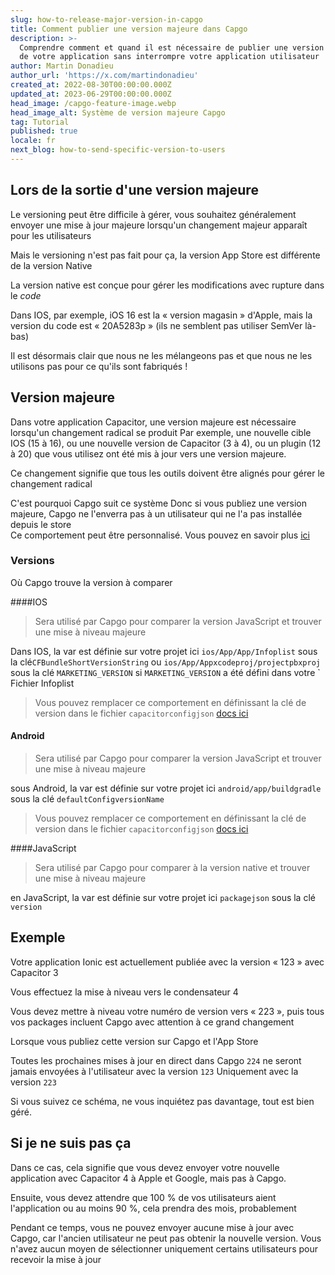 ```yaml
---
slug: how-to-release-major-version-in-capgo
title: Comment publier une version majeure dans Capgo
description: >-
  Comprendre comment et quand il est nécessaire de publier une version majeure
  de votre application sans interrompre votre application utilisateur
author: Martin Donadieu
author_url: 'https://x.com/martindonadieu'
created_at: 2022-08-30T00:00:00.000Z
updated_at: 2023-06-29T00:00:00.000Z
head_image: /capgo-feature-image.webp
head_image_alt: Système de version majeure Capgo
tag: Tutorial
published: true
locale: fr
next_blog: how-to-send-specific-version-to-users
---
```


## Lors de la sortie d'une version majeure

Le versioning peut être difficile à gérer, vous souhaitez généralement envoyer une mise à jour majeure lorsqu'un changement majeur apparaît pour les utilisateurs

Mais le versioning n'est pas fait pour ça, la version App Store est différente de la version Native

La version native est conçue pour gérer les modifications avec rupture dans le *code*

Dans IOS, par exemple, iOS 16 est la « version magasin » d'Apple, mais la version du code est « 20A5283p » (ils ne semblent pas utiliser SemVer là-bas)

Il est désormais clair que nous ne les mélangeons pas et que nous ne les utilisons pas pour ce qu'ils sont fabriqués !

## Version majeure

Dans votre application Capacitor, une version majeure est nécessaire lorsqu'un changement radical se produit 
Par exemple, une nouvelle cible IOS (15 à 16), ou une nouvelle version de Capacitor (3 à 4), ou un plugin (12 à 20) que vous utilisez ont été mis à jour vers une version majeure.

Ce changement signifie que tous les outils doivent être alignés pour gérer le changement radical

C'est pourquoi Capgo suit ce système
Donc si vous publiez une version majeure, Capgo ne l'enverra pas à un utilisateur qui ne l'a pas installée depuis le store\
Ce comportement peut être personnalisé. Vous pouvez en savoir plus [ici](/docs/tooling/cli/#disable-updates-strategy)

### Versions

Où Capgo trouve la version à comparer

####IOS
  > Sera utilisé par Capgo pour comparer la version JavaScript et trouver une mise à niveau majeure

 Dans IOS, la var est définie sur votre projet ici `ios/App/App/Infoplist` sous la clé`CFBundleShortVersionString` ou `ios/App/Appxcodeproj/projectpbxproj` sous la clé `MARKETING_VERSION` si `MARKETING_VERSION` a été défini dans votre ` Fichier Infoplist
  > Vous pouvez remplacer ce comportement en définissant la clé de version dans le fichier `capacitorconfigjson` [docs ici](/docs/plugin/auto-update#advanced-settings/)

#### Android
  > Sera utilisé par Capgo pour comparer la version JavaScript et trouver une mise à niveau majeure

  sous Android, la var est définie sur votre projet ici `android/app/buildgradle` sous la clé `defaultConfigversionName`
  > Vous pouvez remplacer ce comportement en définissant la clé de version dans le fichier `capacitorconfigjson` [docs ici](/docs/plugin/auto-update#advanced-settings/)

####JavaScript
  > Sera utilisé par Capgo pour comparer à la version native et trouver une mise à niveau majeure

  en JavaScript, la var est définie sur votre projet ici `packagejson` sous la clé `version`
## Exemple

Votre application Ionic est actuellement publiée avec la version « 123 » avec Capacitor 3

Vous effectuez la mise à niveau vers le condensateur 4

Vous devez mettre à niveau votre numéro de version vers « 223 », puis tous vos packages incluent Capgo avec attention à ce grand changement

Lorsque vous publiez cette version sur Capgo et l'App Store

Toutes les prochaines mises à jour en direct dans Capgo `224` ne seront jamais envoyées à l'utilisateur avec la version `123` Uniquement avec la version `223`

Si vous suivez ce schéma, ne vous inquiétez pas davantage, tout est bien géré.


## Si je ne suis pas ça

Dans ce cas, cela signifie que vous devez envoyer votre nouvelle application avec Capacitor 4 à Apple et Google, mais pas à Capgo.

Ensuite, vous devez attendre que 100 % de vos utilisateurs aient l'application ou au moins 90 %, cela prendra des mois, probablement

Pendant ce temps, vous ne pouvez envoyer aucune mise à jour avec Capgo, car l'ancien utilisateur ne peut pas obtenir la nouvelle version.
Vous n'avez aucun moyen de sélectionner uniquement certains utilisateurs pour recevoir la mise à jour
